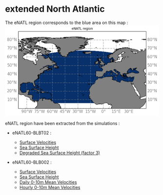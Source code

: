 # extended North Atlantic

The eNATL region corresponds to the blue area on this map :
![eNATL map](notebooks-maps/region_eNATL.png)


eNATL region have been extracted from the simulations :

  - eNATL60-BLBT02 : 
    - [Surface Velocities](../items/eNATL60-BLBT02-SSU-SSV.md)
    - [Sea Surface Height](../items/eNATL60-BLBT02-SSH.md)
    - [Degraded Sea Surface Height (factor 3)](../items/eNATL20-BLBT02-SSH-1h.md)

  - eNATL60-BLB002 :
    - [Surface Velocities](../items/eNATL60-BLB002-SSU-SSV.md)
    - [Sea Surface Height](../items/eNATL60-BLB002-SSH.md)
    - [Daily 0-10m Mean Velocities](../items/eNATL60-BLB002-1d-UV-mean-0-10m.md)
    - [Hourly 0-10m Mean Velocities](../items/eNATL60-BLB002-1h-UV-mean-0-10m.md)
